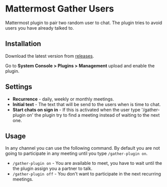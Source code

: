 # Mattermost Gather Users

Mattermost plugin to pair two random user to chat. The plugin tries to avoid users you have already talked to.

## Installation

Download the latest version from [releases](https://github.com/juanfran/mattermost-gather-users/releases).

Go to **System Console > Plugins > Management** upload and enable the plugin.

## Settings 

- **Recurrence** - daily, weekly or monthly meetings.
- **Initial text** - The text that will be send to the users when is time to chat.
- **Start chats on sign in** - If this is activated when the user type '/gather-plugin on' the plugin try to find a meeting instead of waiting to the next one.

## Usage

In any channel you can use the following command. By default you are not going to participate in any meeting until you type `/gather-plugin on`.

- `/gather-plugin on` - You are available to meet, you have to wait until the the plugin assign you a partner to talk.
- `/gather-plugin off` - You don't want to participate in the next recurring meetings.
